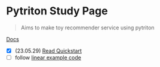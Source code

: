 # Pytriton Study Page

> Aims to make toy recommender service using pytriton

[Docs](https://github.com/triton-inference-server/pytriton)

- [x] (23.05.29) [Read Quickstart](https://github.com/triton-inference-server/pytriton#quick-start) 
- [ ] follow [linear example code](https://github.com/triton-inference-server/pytriton/blob/main/examples/linear_random_pytorch/README.md)
